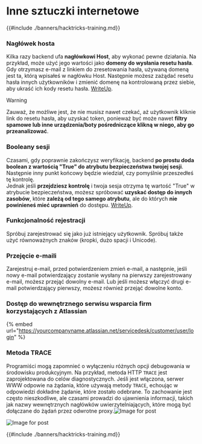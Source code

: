 # Inne sztuczki internetowe

{{#include ./banners/hacktricks-training.md}}


### Nagłówek hosta

Kilka razy backend ufa **nagłówkowi Host**, aby wykonać pewne działania. Na przykład, może użyć jego wartości jako **domeny do wysłania resetu hasła**. Gdy otrzymasz e-mail z linkiem do zresetowania hasła, używaną domeną jest ta, którą wpisałeś w nagłówku Host. Następnie możesz zażądać resetu hasła innych użytkowników i zmienić domenę na kontrolowaną przez siebie, aby ukraść ich kody resetu hasła. [WriteUp](https://medium.com/nassec-cybersecurity-writeups/how-i-was-able-to-take-over-any-users-account-with-host-header-injection-546fff6d0f2).

> [!WARNING]
> Zauważ, że możliwe jest, że nie musisz nawet czekać, aż użytkownik kliknie link do resetu hasła, aby uzyskać token, ponieważ być może nawet **filtry spamowe lub inne urządzenia/boty pośredniczące klikną w niego, aby go przeanalizować**.


### Booleany sesji

Czasami, gdy poprawnie zakończysz weryfikację, backend **po prostu doda boolean z wartością "True" do atrybutu bezpieczeństwa twojej sesji**. Następnie inny punkt końcowy będzie wiedział, czy pomyślnie przeszedłeś tę kontrolę.\
Jednak jeśli **przejdziesz kontrolę** i twoja sesja otrzyma tę wartość "True" w atrybucie bezpieczeństwa, możesz spróbować **uzyskać dostęp do innych zasobów**, które **zależą od tego samego atrybutu**, ale do których **nie powinieneś mieć uprawnień** do dostępu. [WriteUp](https://medium.com/@ozguralp/a-less-known-attack-vector-second-order-idor-attacks-14468009781a).

### Funkcjonalność rejestracji

Spróbuj zarejestrować się jako już istniejący użytkownik. Spróbuj także użyć równoważnych znaków (kropki, dużo spacji i Unicode).

### Przejęcie e-maili

Zarejestruj e-mail, przed potwierdzeniem zmień e-mail, a następnie, jeśli nowy e-mail potwierdzający zostanie wysłany na pierwszy zarejestrowany e-mail, możesz przejąć dowolny e-mail. Lub jeśli możesz włączyć drugi e-mail potwierdzający pierwszy, możesz również przejąć dowolne konto.

### Dostęp do wewnętrznego serwisu wsparcia firm korzystających z Atlassian

{% embed url="https://yourcompanyname.atlassian.net/servicedesk/customer/user/login" %}

### Metoda TRACE

Programiści mogą zapomnieć o wyłączeniu różnych opcji debugowania w środowisku produkcyjnym. Na przykład, metoda HTTP `TRACE` jest zaprojektowana do celów diagnostycznych. Jeśli jest włączona, serwer WWW odpowie na żądania, które używają metody `TRACE`, echoując w odpowiedzi dokładne żądanie, które zostało odebrane. To zachowanie jest często nieszkodliwe, ale czasami prowadzi do ujawnienia informacji, takich jak nazwy wewnętrznych nagłówków uwierzytelniających, które mogą być dołączane do żądań przez odwrotne proxy.![Image for post](https://miro.medium.com/max/60/1*wDFRADTOd9Tj63xucenvAA.png?q=20)

![Image for post](https://miro.medium.com/max/1330/1*wDFRADTOd9Tj63xucenvAA.png)


{{#include ./banners/hacktricks-training.md}}

